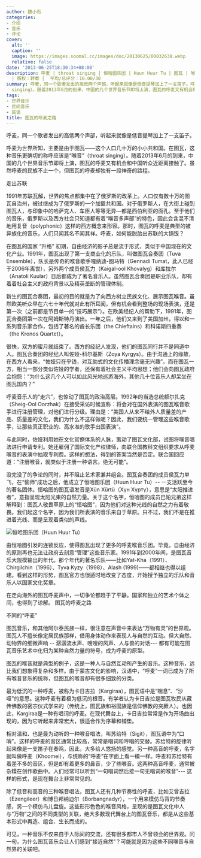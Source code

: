 ```yaml
---
author: 魏小石
categories:
- 介绍
- 音乐
- 评论
cover:
  alt: ''
  caption: ''
  image: https://images.soomal.cc/images/doc/20130625/00032638.webp
  relative: false
date: '2013-06-25T18:30:34+08:00'
description: 呼麦 | throat singing | 恒哈图乐团 | Huun Huur Tu | 图瓦 | 喉音 | 源自：魏小石博客-民歌与笔记
  | 版权：转载 |  平均/总评分：10.00/30
summary: 呼麦，同一个歌者发出的高低两个声部，听起来就像是低音提琴加上了一支笛子。呼麦为世界所知，主要是由于图瓦――这个人口几十万的小小共和国。在图瓦，这种音乐更确切的称呼应该是“喉音”（throat
  singing）。随着2013年6月的到来，中国的几个世界音乐节即将上演，图瓦的呼麦又有机会和中国听众近距离接触了……
tags:
- 世界音乐
- 民间音乐
- 民谣
title: 图瓦的呼麦之路
---
```


呼麦，同一个歌者发出的高低两个声部，听起来就像是低音提琴加上了一支笛子。

呼麦为世界所知，主要是由于图瓦――这个人口几十万的小小共和国。在图瓦，这种音乐更确切的称呼应该是“喉音”（throat singing）。随着2013年6月的到来，中国的几个世界音乐节即将上演，图瓦的呼麦又有机会和中国听众近距离接触了。虽然呼麦的民族不止一个，但图瓦的呼麦却独有一段神奇的路程。

走出苏联

1991年苏联瓦解，世界的焦点都集中在了俄罗斯的改革上。人口仅有数十万的图瓦自治州，被过继成为了俄罗斯的一个加盟共和国。对于俄罗斯人，在大街上碰到图瓦人，与印象中的哈萨克人、车臣人等等无异―都是西伯利亚的面孔。至于他们的音乐，俄罗斯以及西方社会只知道都有着“喉音多声部”的特色，因此会含混不清地用复音（polyphonic）这样的西方概念来形容。那时，图瓦的呼麦是典型的被异族化的音乐，人们只闻其名不闻其祥。呼麦，如何能脱胎出苏联的大锅饭？

在图瓦的国家 “升格” 初期，自由经济的影子总是流于形式，类似于中国现在的文化产业。1991年，图瓦出现了第一支商业化的乐队，叫做图瓦合奏团（Tuva Ensemble），队长是传奇的喉音歌手嘎纳迪-图马特（Gennadi Tumat，此人已经于2006年离世），另外两个成员侯瓦力（Kaigal-ool Khovalyg）和库拉尔（Anatoli Kuular）日后都成为了著名音乐人。虽然图瓦合奏团是职业乐队，却有着着社会主义的政府背景以及精英垄断的管理体制。

新生的图瓦合奏团，最初的目的就是为了向西方树立民族文化、展示图瓦喉音。虽然欧美听众早在六七十年代就对此有所耳闻，但有机会看到整场的现场表演，还是第一次（之前都是节目单一的“技巧展示”）。在欧美经纪人的帮助下，1991年，图瓦合奏团第一次在阿姆斯特丹演出。一年之后，他们又来到了美国加州，得以和一系列音乐家合作，包括了著名的酋长乐团（the Chieftains）和科诺斯四重奏（the Kronos Quartet）。

很快，双方的蜜月就结束了。西方的经纪人发现，他们的图瓦同行并不是同道中人。图瓦合奏团的经纪人叫佐娅-科尔基斯（Zoya Kyrgys）。由于沟通上的缘故，在西方人看来，“佐娅只在乎钱，对互助式的文化传播理念毫无兴趣”。而在图瓦一方，相当一部分类似佐娅的学者，还保有着社会主义平均思想；他们会向图瓦政府会抱怨：“为什么这几个人可以如此风光地巡游海外，其他几十位音乐人却呆坐在图瓦国内？”

呼麦音乐人的“走穴”，也惊动了图瓦的政治高层。1992年的当选总统额尔扎克（Sheig-Ool Oorzhak）在接受采访时候宣称：将会对在国外表演的图瓦喉音歌手进行注册管理，对他们进行分级。理由是：“美国人从来不给外人质量差的产品、质量差的文化，我们为什么不这样做呢？因此，我们要统一管理这些喉音歌手，让那些真正职业的、高水准的歌手出国表演”。

与此同时，佐娅利用她在文化官僚体系的人脉，策动了图瓦文化部，试图将喉音唱法进行申请专利。她还雇佣了国际文化产权律师，向联合国教科文组织要求从呼麦喉音的表演中抽取专利费。这样的想法，得到的答案当然是否定。联合国回应道：“注册喉音，就类似于注册一种语言。绝无可能”。

没完没了的争论的同时，并不阻止艺术家兼并组合。图瓦合奏团的成员侯瓦力单飞，在“偷师”成功之后，他成立了恒哈图乐团（Huun Huur Tu）-- 一支活跃至今的著名团体。恒哈图的图瓦语发音是Xün Xürtü（Хүн Хүртү），意思是“太阳推进者”，意指呈现太阳光束的自然力量。关于这个名字，恒哈图的成员巴帕兄弟这样解释到：图瓦人敬畏草原上的“恒哈图”，因为他们对这种光线的自然之力有着敬畏。我们起这个名字，因为我们所表演的音乐来自于草原。只不过，我们不是在推进着光线、而是呈现着类似的声线。

![恒哈图乐团（Huun Huur Tu）](https://images.soomal.cc/images/doc/20130625/00032637.webp)





由恒哈图引发的连锁反应，使得图瓦出现了更多的呼麦喉音乐团。毕竟，自由经济的原则再也无法让政府去刻意“管理”这些音乐家。1991年到2000年间，是图瓦音乐大规模输出的年代。那个年代的著名乐队――比如Yat-Kha（1991）、Chirgilchin（1996）、Tyva Kyzy（1998）、Alash (1999)――都相继也得以组建。看到这样的形势，图瓦官方也很适时地改变了态度，开始授予独立的乐队和音乐人以国家文化奖章。

在走向海外的图瓦呼麦声中，一切争论都趋于了平静。国家和独立的艺术个体之间，也得到了谅解。
图瓦的呼麦之路

不同的“呼麦”

图瓦音乐，和其他阿尔泰民族一样，很注意在声音中来表达“万物有灵”的世界观。图瓦人不擅长像定居民族那样，借用身体动作来表现人与自然的互动。但大自然、动物界的细微声响 -- 潺潺流水声、嗖嗖的风声、人与兽的对话--- 都有可能在图瓦音乐艺术中化归为某种自然力量的符号，成为呼麦的原型。

图瓦的喉音就是典型的例子，这是一种人与自然互动所产生的音乐。这种音乐，远比我们想象得复杂和多样。由于蒙古文化的影响，汉语中，“呼麦”一词已成为了所有喉音音乐的统称，但图瓦的喉音却有很多细致的分类。

最为低沉的一种呼麦，被称为卡日吉拉（Kargiraa），图瓦语中是“喘息”、“沙哑”的意思。这种呼麦有着极为低沉的根音。有学者认为卡日吉拉是图瓦牧民从藏传佛教的密宗仪式学来的（传统上，图瓦族和裕固族是信仰佛教的突厥人）。也因此，Kargiraa是一种有唱词的呼麦。在现代舞台上，卡日吉拉常常是作为开场曲出现的，因为它听起来非常宏大，很适合作为序幕和铺垫。

相对温和、也是最为动听的一种喉音唱法，叫苏给特（Sigit），图瓦语中为“口哨”。这样的呼麦的音区通常比较高，常常是唱词和哼唱的交替。苏给特的旋律听起来像是一支笛子在奏鸣，因此，大多给人悠扬的感觉。另一种高音的呼麦，名字就叫做呼麦（Khoomei），与统称的“呼麦”在字面上看一模一样。呼麦和苏给特有着差不多的音区，但是却有着更多的鼻音，少了些喉音。这两种高音呼麦，通常被杂糅在创作歌曲中。人们经常可以听到“一句唱词然后接一句无唱词的喉音”--- 这样的形式，是现在舞台上非常常见的。

除了低音和高音的三种喉音唱法，图瓦人还有几种节奏性的呼麦，比如艾曾吉拉（Ezengileer）和博日邦纳迪尔（Borbangnadyr），一个用来模仿马背的节奏感，另一个模仿鸟儿盘旋。这些形形色色的喉音风格，呈现的是图瓦文化中人与“万物”之间的不同类型的关联，绝大多数现代舞台上的图瓦音乐，都是从这些基本形式中再造、组合、生长而成的。

可见，一种音乐不仅来自于人际间的交流，还有很多都市人不曾领会的世界观。问一句，为什么图瓦音乐会让人们感到“接近自然”？可能就是因为这些不同喉音与自然界的关联吧。